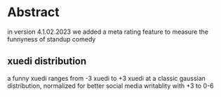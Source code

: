 # Abstract
in version 4.1.02.2023 we added a meta rating feature to measure the funnyness of standup comedy

## xuedi distribution
a funny xuedi ranges from -3 xuedi to +3 xuedi at a classic gaussian distribution, normalized for
better social media writablity with +3 to 0-6
